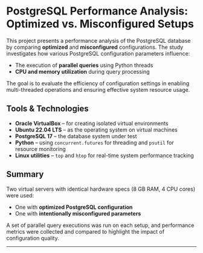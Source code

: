 # PostgreSQL Performance Analysis: Optimized vs. Misconfigured Setups

This project presents a performance analysis of the PostgreSQL database by comparing **optimized** and **misconfigured** configurations. The study investigates how various PostgreSQL configuration parameters influence:

- The execution of **parallel queries** using Python threads  
- **CPU and memory utilization** during query processing

The goal is to evaluate the efficiency of configuration settings in enabling multi-threaded operations and ensuring effective system resource usage.

## Tools & Technologies

- **Oracle VirtualBox** – for creating isolated virtual environments  
- **Ubuntu 22.04 LTS** – as the operating system on virtual machines  
- **PostgreSQL 17** – the database system under test  
- **Python** – using `concurrent.futures` for threading and `psutil` for resource monitoring  
- **Linux utilities** – `top` and `htop` for real-time system performance tracking

##  Summary

Two virtual servers with identical hardware specs (8 GB RAM, 4 CPU cores) were used:
- One with **optimized PostgreSQL configuration**
- One with **intentionally misconfigured parameters**

A set of parallel query executions was run on each setup, and performance metrics were collected and compared to highlight the impact of configuration quality.

---


